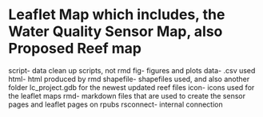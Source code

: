 # Leaflet Map which includes, the Water Quality Sensor Map, also Proposed Reef map

script- data clean up scripts, not rmd
fig- figures and plots
data- .csv used
html- html produced by rmd
shapefile- shapefiles used, and also another folder lc_project.gdb for the newest updated reef files
icon- icons used for the leaflet maps
rmd- markdown files that are used to create the sensor pages and leaflet pages on rpubs
rsconnect- internal connection